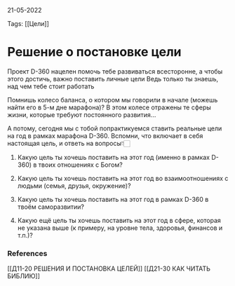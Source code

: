 21-05-2022 

Tags: 
[[Цели]]
# Решение о постановке цели

Проект D-360 нацелен помочь тебе развиваться всесторонне, а чтобы этого достичь, важно поставить личные цели 
Ведь только ты знаешь, над чем тебе стоит работать 

Помнишь колесо баланса, о котором мы говорили в начале (можешь найти его в 5-м дне марафона)?
В этом колесе отражены те сферы жизни, которые требуют постоянного развития...

А потому, сегодня мы с тобой попрактикуемся ставить реальные цели на год в рамках марафона D-360. Вспомни, что включает в себя настоящая цель, и ответь на вопросы👇🏻

1. Какую цель ты хочешь поставить на этот год (именно в рамках D-360) в твоих отношениях с Богом?

2. Какую цель ты хочешь поставить на этот год во взаимоотношениях с людьми (семья, друзья, окружение)?

3. Какую цель ты хочешь поставить на этот год в рамках D-360 в твоём саморазвитии?

4. Какую ещё цель ты хочешь поставить на этот год в сфере, которая не указана выше (к примеру, на уровне тела, здоровья, финансов и т.п.)?
### References
[[Д11-20 РЕШЕНИЯ И ПОСТАНОВКА ЦЕЛЕЙ]]
[[Д21-30 КАК ЧИТАТЬ БИБЛИЮ]]
